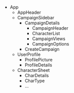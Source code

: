 - App
  - AppHeader
  - CampaignSidebar
    - CampaignDetails
      - CampaignHeader
      - CharacterList
      - CampaignViews
      - CampaignOptions
    - CreateCampaign
  - UserProfile
    - ProfilePicture
    - ProfileDetails
  - CharacterSheet
    - CharDetails
    - CharType
    - ...
